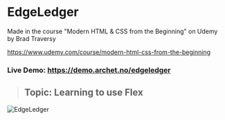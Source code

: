 # EdgeLedger

Made in the course "Modern HTML & CSS from the Beginning" on Udemy by Brad Traversy

https://www.udemy.com/course/modern-html-css-from-the-beginning

### Live Demo: https://demo.archet.no/edgeledger

> ## Topic: Learning to use Flex

![EdgeLedger](https://demo.archet.no/edgeledger/img/demo.png 'EdgeLedger')
